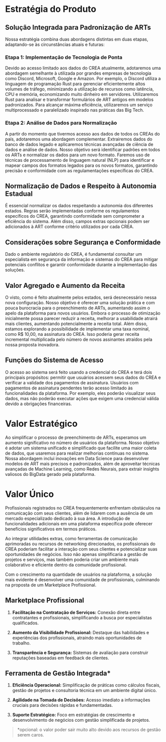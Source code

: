 # Estratégia do Produto

## Solução Integrada para Padronização de ARTs
Nossa estratégia combina duas abordagens distintas em duas etapas, adaptando-se às circunstâncias atuais e futuras:

### Etapa 1: Implementação de Tecnologia de Ponta
Devido ao acesso limitado aos dados do CREA atualmente, adotaremos uma abordagem semelhante à utilizada por grandes empresas de tecnologia como Discord, Microsoft, Google e Amazon. Por exemplo, o Discord utiliza a linguagem de programação Rust para gerenciar eficientemente altos volumes de tráfego, minimizando a utilização de recursos como latência, CPU e memória, economizando muito dinheiro em servidores. Utilizaremos Rust para analisar e transformar formulários de ART antigos em modelos padronizados. Para alcançar máxima eficiência, utilizaremos um serviço multiprocessado e paralelizado inspirado nas práticas das Big Tech.

### Etapa 2: Análise de Dados para Normalização
A partir do momento que tivermos acesso aos dados de todos os CREAs do país, adotaremos uma abordagem complementar. Extrairemos dados do banco de dados legado e aplicaremos técnicas avançadas de ciência de dados e análise de dados. Nosso objetivo será identificar padrões em todos os ARTs e normalizar os dados para um novo formato. Faremos uso de técnicas de processamento de linguagem natural (NLP) para identificar e mapear campos dos formatos legados para os novos formatos, garantindo precisão e conformidade com as regulamentações específicas do CREA.

## Normalização de Dados e Respeito à Autonomia Estadual
É essencial normalizar os dados respeitando a autonomia dos diferentes estados. Regras serão implementadas conforme os regulamentos específicos do CREA, garantindo conformidade sem comprometer a eficiência do sistema. Além disso, campos extras opcionais podem ser adicionados à ART conforme critério utilizados por cada CREA.

## Considerações sobre Segurança e Conformidade
Dado o ambiente regulatório do CREA, é fundamental consultar um especialista em segurança da informação e sistemas do CREA para mitigar potenciais conflitos e garantir conformidade durante a implementação das soluções.

## Valor Agregado e Aumento da Receita
O visto, como é feito atualmente pelos estados, será desnecessário nessa nova configuração. Nosso objetivo é oferecer uma solução prática e com pouca burocracia para o preenchimento de ARTs, aumentando assim o apelo da plataforma para novos usuários. Embora o processo de otimização inicialmente possa parecer reduzir a receita, melhorar a usabilidade atrairá mais clientes, aumentando potencialmente a receita total. Além disso, estamos explorando a possibilidade de implementar uma taxa nominal, como R$ 10,00, na assinatura do CREA. Isso poderia gerar receita incremental multiplicada pelo número de novos assinantes atraídos pela nossa proposta inovadora.

## Funções do Sistema de Acesso
O acesso ao sistema será feito usando a credencial do CREA e terá dois principais propósitos: permitir que usuários acessem seus dados do CREA e verificar a validade dos pagamentos de assinatura. Usuários com pagamentos de assinatura pendentes terão acesso limitado às funcionalidades da plataforma. Por exemplo, eles poderão visualizar seus dados, mas não poderão executar ações que exigem uma credencial válida devido a obrigações financeiras.

# Valor Estratégico
Ao simplificar o processo de preenchimento de ARTs, esperamos um aumento significativo no número de usuários da plataforma. Nosso objetivo é adotar um sistema unificado e simplificado que facilite uma maior coleta de dados, que usaremos para realizar melhorias contínuas no sistema. Nossa abordagem inclui inovações em Data Science para desenvolver modelos de ART mais precisos e padronizados, além de aproveitar técnicas avançadas de Machine Learning, como Redes Neurais, para extrair insights valiosos do BigData gerado pela plataforma.

# Valor Único
Profissionais registrados no CREA frequentemente enfrentam obstáculos na comunicação com seus clientes, além de lidarem com a ausência de um mercado especializado dedicado à sua área. A introdução de funcionalidades adicionais em uma plataforma específica pode oferecer benefícios significativos em termos práticos.

Ao integrar utilidades extras, como ferramentas de comunicação aprimoradas ou recursos de networking direcionados, os profissionais do CREA poderiam facilitar a interação com seus clientes e potencializar suas oportunidades de negócios. Isso não apenas simplificaria a gestão de projetos e serviços, mas também poderia criar um ambiente mais colaborativo e eficiente dentro da comunidade profissional.

Com o crescimento na quantidade de usuários na plataforma, a solução mais evidente é desenvolver uma comunidade de profissionais, culminando na proposta de um Marketplace Profissional.

## Marketplace Profissional

1. **Facilitação na Contratação de Serviços:** Conexão direta entre contratantes e profissionais, simplificando a busca por especialistas qualificados.

2. **Aumento da Visibilidade Profissional:** Destaque das habilidades e experiências dos profissionais, atraindo mais oportunidades de trabalho.

3. **Transparência e Segurança:** Sistemas de avaliação para construir reputações baseadas em feedback de clientes.

## Ferramenta de Gestão Integrada*

1. **Eficiência Operacional:** Simplificação de práticas como cálculos fiscais, gestão de projetos e consultoria técnica em um ambiente digital único.

2. **Agilidade na Tomada de Decisões:** Acesso imediato a informações cruciais para decisões rápidas e fundamentadas.

3. **Suporte Estratégico:** Foco em estratégias de crescimento e desenvolvimento de negócios com gestão simplificada de projetos.

> *opcional: o valor poder sair muito alto devido aos recursos de gestão serem caros.